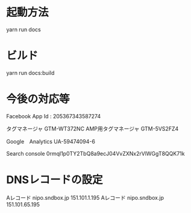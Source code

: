 # 起動方法
yarn run docs

# ビルド
yarn run docs:build


# 今後の対応等
Facebook App Id : 205367343587274

タグマネージャ
GTM-WT372NC
AMP用タグマネージャ
GTM-5VS2FZ4


Google　Analytics
UA-59474094-6


Search console
0rmql1p0TY2TbQ8a9ecJ04VvZXNx2rVlWGgT8QQK71k


# DNSレコードの設定
Aレコード nipo.sndbox.jp 151.101.1.195
Aレコード nipo.sndbox.jp 151.101.65.195
